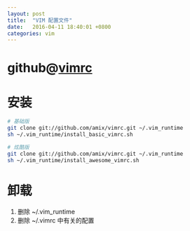```yaml
---
layout: post
title:  "VIM 配置文件"
date:   2016-04-11 18:40:01 +0800
categories: vim
---
```


# github@[vimrc](https://github.com/amix/vimrc)

# 安装

``` bash
# 基础版
git clone git://github.com/amix/vimrc.git ~/.vim_runtime
sh ~/.vim_runtime/install_basic_vimrc.sh

# 炫酷版
git clone git://github.com/amix/vimrc.git ~/.vim_runtime
sh ~/.vim_runtime/install_awesome_vimrc.sh
```

# 卸载

1. 删除 ~/.vim_runtime
2. 删除 ~/.vimrc 中有关的配置

